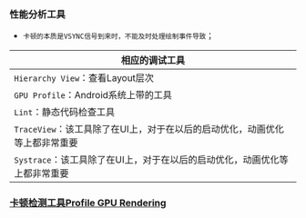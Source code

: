 ### 性能分析工具
+ `卡顿的本质是VSYNC信号到来时，不能及时处理绘制事件导致`；

|相应的调试工具|
|------|
|`Hierarchy View`：查看Layout层次|
|`GPU Profile`：Android系统上带的工具|
|`Lint`：静态代码检查工具|
|`TraceView`：该工具除了在UI上，对于在以后的启动优化，动画优化等上都非常重要|
|`Systrace`：该工具除了在UI上，对于在以后的启动优化，动画优化等上都非常重要|

### [卡顿检测工具Profile GPU Rendering](https://github.com/ningbaoqi/PerformanceOptimization/blob/master/README-xingneng1.md)
